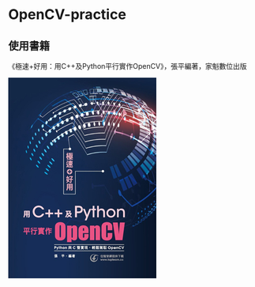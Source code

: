 # OpenCV-practice

## 使用書籍  
《極速+好用：用C++及Python平行實作OpenCV》，張平編著，家魁數位出版  
  
![圖片介紹](./TD1903_300.jpg)

